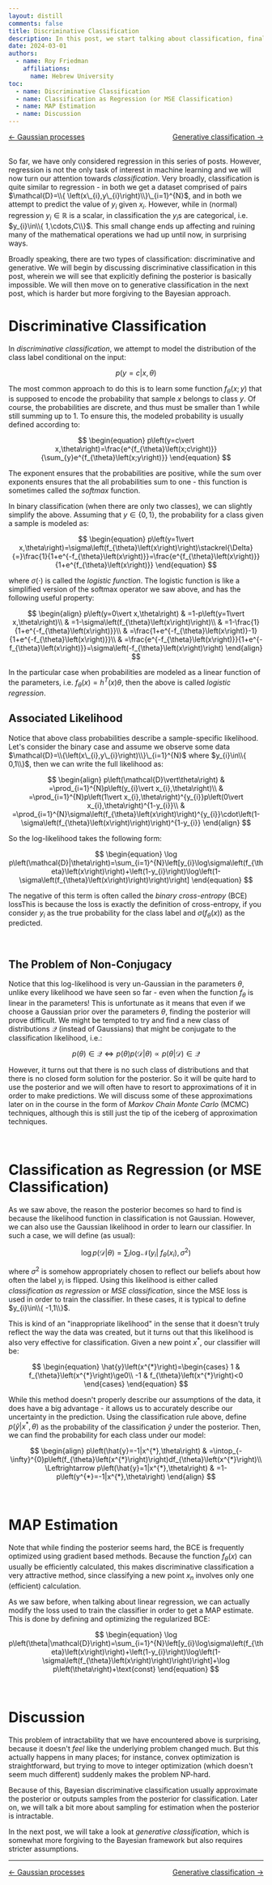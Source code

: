 ```yaml
---
layout: distill
comments: false
title: Discriminative Classification
description: In this post, we start talking about classification, finally moving on from the world of linear regression. It turns out that exchanging the continuous outputs for discrete ones nullifies all of the maths we saw in the world of linear regression.
date: 2024-03-01
authors:
  - name: Roy Friedman
    affiliations:
      name: Hebrew University
toc:
  - name: Discriminative Classification
  - name: Classification as Regression (or MSE Classification)
  - name: MAP Estimation
  - name: Discussion
---
```


<span style="float:left"><a href="https://friedmanroy.github.io/BML/10_gaussian_process/">← Gaussian processes</a></span><span style="float:right"><a href="https://friedmanroy.github.io/BML/12_generative_classification/">Generative classification →</a></span>
<br>
<br>

So far, we have only considered regression in this series of posts. However, regression is not the only task of interest in machine learning and we will now turn our attention towards _classification_. Very broadly, classification is quite similar to regression - in both we get a dataset comprised of pairs $\mathcal{D}=\\{ \left(x\_{i},y\_{i}\right)\\}\_{i=1}^{N}$, and in both we attempt to predict the value of $y_{i}$ given $x_{i}$. However, while in (normal) regression $y_{i}\in\mathbb{R}$ is a scalar, in classification the $y_{i}$s are categorical, i.e. $y_{i}\in\\{ 1,\cdots,C\\}$. This small change ends up affecting and ruining many of the mathematical operations we had up until now, in surprising ways.

Broadly speaking, there are two types of classification: discriminative and generative. We will begin by discussing discriminative classification in this post, wherein we will see that explicitly defining the posterior is basically impossible. We will then move on to generative classification in the next post, which is harder but more forgiving to the Bayesian approach.

# Discriminative Classification

In _discriminative classification_, we attempt to model the distribution of the class label conditional on the input:

$$
\begin{equation}
p\left(y=c\vert x,\theta\right)
\end{equation}
$$

The most common approach to do this is to learn some function $f_{\theta}\left(x;y\right)$ that is supposed to encode the probability that sample $x$ belongs to class $y$. Of course, the probabilities are discrete, and thus must be smaller than 1 while still summing up to 1. To ensure this, the modeled probability is usually defined according to:

$$
\begin{equation}
p\left(y=c\vert x,\theta\right)=\frac{e^{f_{\theta}\left(x;c\right)}}{\sum_{y}e^{f_{\theta}\left(x;y\right)}}
\end{equation}
$$

The exponent ensures that the probabilities are positive, while the sum over exponents ensures that the all probabilities sum to one - this function is sometimes called the _softmax_ function.

In binary classification (when there are only two classes), we can slightly simplify the above. Assuming that $y\in\left\{ 0,1\right\}$, the probability for a class given a sample is modeled as:

$$
\begin{equation}
p\left(y=1\vert x,\theta\right)=\sigma\left(f_{\theta}\left(x\right)\right)\stackrel{\Delta}{=}\frac{1}{1+e^{-f_{\theta}\left(x\right)}}=\frac{e^{f_{\theta}\left(x\right)}}{1+e^{f_{\theta}\left(x\right)}}
\end{equation}
$$

where $\sigma\left(\cdot\right)$ is called the _logistic function_. The logistic function is like a simplified version of the softmax operator we saw above, and has the following useful property:

$$
\begin{align}
p\left(y=0\vert x,\theta\right) & =1-p\left(y=1\vert x,\theta\right)\\
 & =1-\sigma\left(f_{\theta}\left(x\right)\right)\\
 & =1-\frac{1}{1+e^{-f_{\theta}\left(x\right)}}\\
 & =\frac{1+e^{-f_{\theta}\left(x\right)}-1}{1+e^{-f_{\theta}\left(x\right)}}\\
 & =\frac{e^{-f_{\theta}\left(x\right)}}{1+e^{-f_{\theta}\left(x\right)}}=\sigma\left(-f_{\theta}\left(x\right)\right)
\end{align}
$$

In the particular case when probabilities are modeled as a linear function of the parameters, i.e. $f_{\theta}\left(x\right)=h^{T}\left(x\right)\theta$, then the above is called _logistic regression_.

## Associated Likelihood

Notice that above class probabilities describe a sample-specific likelihood. Let's consider the binary case and assume we observe some data $\mathcal{D}=\\{\left(x\_{i},y\_{i}\right)\\}\_{i=1}^{N}$ where $y_{i}\in\\{ 0,1\\}$, then we can write the full likelihood as:

$$
\begin{align}
p\left(\mathcal{D}\vert\theta\right) & =\prod_{i=1}^{N}p\left(y_{i}\vert x_{i},\theta\right)\\
 & =\prod_{i=1}^{N}p\left(1\vert x_{i},\theta\right)^{y_{i}}p\left(0\vert x_{i},\theta\right)^{1-y_{i}}\\
 & =\prod_{i=1}^{N}\sigma\left(f_{\theta}\left(x\right)\right)^{y_{i}}\cdot\left(1-\sigma\left(f_{\theta}\left(x\right)\right)\right)^{1-y_{i}}
\end{align}
$$

So the log-likelihood takes the following form:

$$
\begin{equation}
\log p\left(\mathcal{D}|\theta\right)=\sum_{i=1}^{N}\left[y_{i}\log\sigma\left(f_{\theta}\left(x\right)\right)+\left(1-y_{i}\right)\log\left(1-\sigma\left(f_{\theta}\left(x\right)\right)\right)\right]
\end{equation}
$$

The negative of this term is often called the _binary cross-entropy_
(BCE) loss<d-footnote>This is because the loss is exactly the definition of cross-entropy, if you consider $y_i$ as the true probability for the class label and $\sigma(f_\theta(x))$ as the predicted</d-footnote>.

<br>

## The Problem of Non-Conjugacy 

Notice that this log-likelihood is very un-Gaussian in the parameters $\theta$, unlike every likelihood we have seen so far - even when the function $f_{\theta}$ is linear in the parameters! This is unfortunate as it means that even if we choose a Gaussian prior over the parameters $\theta$, finding the posterior will prove difficult. We might be tempted to try and find a new class of distributions $\mathcal{Q}$ (instead of Gaussians) that might be conjugate to the classification likelihood, i.e.:

$$
\begin{equation}
p\left(\theta\right)\in\mathcal{Q}\Leftrightarrow p\left(\theta\right)p\left(\mathcal{D}|\theta\right)\propto p\left(\theta|\mathcal{D}\right)\in\mathcal{Q}
\end{equation}
$$

However, it turns out that there is no such class of distributions and that there is no closed form solution for the posterior. So it will be quite hard to use the posterior and we will often have to resort to approximations of it in order to make predictions. We will discuss some of these approximations later on in the course in the form of _Markov Chain Monte Carlo_ (MCMC) techniques, although this is still just the tip of the iceberg of approximation techniques.

<br>

# Classification as Regression (or MSE Classification)

As we saw above, the reason the posterior becomes so hard to find is because the likelihood function in classification is not Gaussian. However, we can also use the Gaussian likelihood in order to learn our classifier. In such a case, we will define (as usual):

$$
\begin{equation}
\log p\left(\mathcal{D}|\theta\right)=\sum_{i}\log\mathcal{N}\left(y_{i}|\;f_{\theta}\left(x_{i}\right),\sigma^{2}\right)
\end{equation}
$$

where $\sigma^{2}$ is somehow appropriately chosen to reflect our beliefs about how often the label $y_{i}$ is flipped. Using this likelihood is either called _classification as regression_ or _MSE classification_, since the MSE loss is used in order to train the classifier. In these cases, it is typical to define $y_{i}\in\\{ -1,1\\}$.

This is kind of an "inappropriate likelihood" in the sense that it doesn't truly reflect the way the data was created, but it turns out that this likelihood is also very effective for classification. Given a new point $x^{*}$, our classifier will be:

$$
\begin{equation}
\hat{y}\left(x^{*}\right)=\begin{cases}
1 & f_{\theta}\left(x^{*}\right)\ge0\\
-1 & f_{\theta}\left(x^{*}\right)<0
\end{cases}
\end{equation}
$$

While this method doesn't properly describe our assumptions of the data, it does have a big advantage - it allows us to accurately describe our uncertainty in the prediction. Using the classification rule above, define $p\left(\hat{y}\vert x^{*},\theta\right)$ as the probability of the classification $\hat{y}$ under the posterior. Then, we can find the probability for each class under our model:

$$
\begin{align}
p\left(\hat{y}=-1|x^{*},\theta\right) & =\intop_{-\infty}^{0}p\left(f_{\theta}\left(x^{*}\right)\right)df_{\theta}\left(x^{*}\right)\\
\Leftrightarrow p\left(\hat{y}=1|x^{*},\theta\right) & =1-p\left(y^{*}=-1|x^{*},\theta\right)
\end{align}
$$

<br>

# MAP Estimation

Note that while finding the posterior seems hard, the BCE is frequently optimized using gradient based methods. Because the function $f_{\theta}\left(x\right)$ can usually be efficiently calculated, this makes discriminative classification a very attractive method, since classifying a new point $x_{n}$ involves only one (efficient) calculation. 

As we saw before, when talking about linear regression, we can actually modify the loss used to train the classifier in order to get a MAP estimate. This is done by defining and optimizing the regularized BCE:

$$
\begin{equation}
\log p\left(\theta|\mathcal{D}\right)=\sum_{i=1}^{N}\left[y_{i}\log\sigma\left(f_{\theta}\left(x\right)\right)+\left(1-y_{i}\right)\log\left(1-\sigma\left(f_{\theta}\left(x\right)\right)\right)\right]+\log p\left(\theta\right)+\text{const}
\end{equation}
$$

<br>

# Discussion

This problem of intractability that we have encountered above is surprising, because it doesn't _feel_ like the underlying problem changed much. But this actually happens in many places; for instance, convex optimization is straightforward, but trying to move to integer optimization (which doesn't seem much different) suddenly makes the problem NP-hard.

Because of this, Bayesian discriminative classification usually approximate the posterior or outputs samples from the posterior for classification. Later on, we will talk a bit more about sampling for estimation when the posterior is intractable.

In the next post, we will take a look at _generative classification_, which is somewhat more forgiving to the Bayesian framework but also requires stricter assumptions.

---
<span style="float:left"><a href="https://friedmanroy.github.io/BML/10_gaussian_process/">← Gaussian processes</a></span><span style="float:right"><a href="https://friedmanroy.github.io/BML/12_generative_classification/">Generative classification →</a></span>